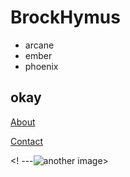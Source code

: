 # BrockHymus
- arcane
- ember
- phoenix
## okay

[About](https://www.bockexe.weebly.com)

[Contact](https://notbock.github.io/contact.html)

<! ---![another image](https://i.imgur.com/CpPHlTj.jpeg)>

